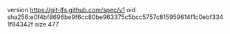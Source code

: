 version https://git-lfs.github.com/spec/v1
oid sha256:e0f4bf8696be9f6cc80be963375c5bcc5757c815959614f1c0ebf3341f84342f
size 477
